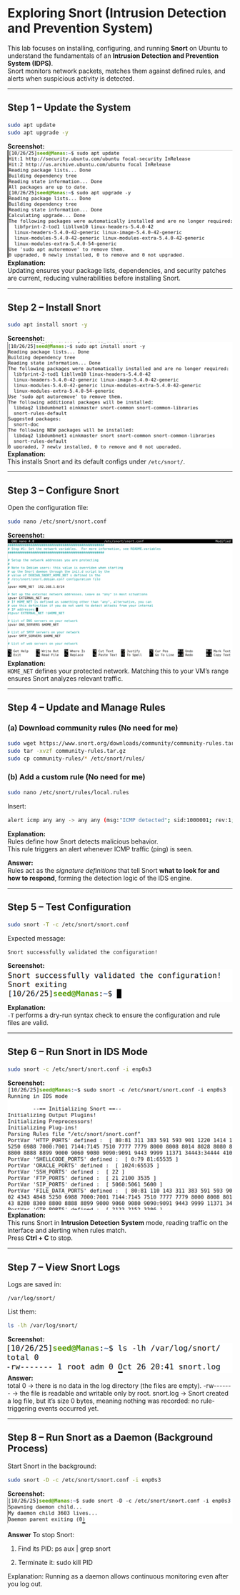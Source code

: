 # Exploring Snort (Intrusion Detection and Prevention System)

This lab focuses on installing, configuring, and running **Snort** on Ubuntu to understand the fundamentals of an **Intrusion Detection and Prevention System (IDPS)**.  
Snort monitors network packets, matches them against defined rules, and alerts when suspicious activity is detected.

---

## Step 1 – Update the System

```bash
sudo apt update
sudo apt upgrade -y
```
**Screenshot:**
![update_system](screenshots/01_update_system.png)  
**Explanation:**  
Updating ensures your package lists, dependencies, and security patches are current, reducing vulnerabilities before installing Snort.

---

##  Step 2 – Install Snort

```bash
sudo apt install snort -y
```
**Screenshot:**
![install_snort](screenshots/02_install_snort.png)  
**Explanation:**  
This installs Snort and its default configs under `/etc/snort/`.

---

##  Step 3 – Configure Snort

Open the configuration file:

```bash
sudo nano /etc/snort/snort.conf
```
**Screenshot:**
![snort_conf](screenshots/03_snort_conf.png) 
**Explanation:**  
`HOME_NET` defines your protected network. Matching this to your VM’s range ensures Snort analyzes relevant traffic.

---

##  Step 4 – Update and Manage Rules

### (a) Download community rules (No need for me)
```bash
sudo wget https://www.snort.org/downloads/community/community-rules.tar.gz
sudo tar -xvzf community-rules.tar.gz
sudo cp community-rules/* /etc/snort/rules/
```

### (b) Add a custom rule (No need for me)
```bash
sudo nano /etc/snort/rules/local.rules
```
Insert:
```bash
alert icmp any any -> any any (msg:"ICMP detected"; sid:1000001; rev:1;)
```
  
**Explanation:**  
Rules define how Snort detects malicious behavior.  
This rule triggers an alert whenever ICMP traffic (ping) is seen.

**Answer:**  
Rules act as the *signature definitions* that tell Snort **what to look for and how to respond**, forming the detection logic of the IDS engine.

---

##  Step 5 – Test Configuration

```bash
sudo snort -T -c /etc/snort/snort.conf
```

Expected message:
```
Snort successfully validated the configuration!
```
**Screenshot:**
![test_config](screenshots/05_test_config.png)  
**Explanation:**  
`-T` performs a dry-run syntax check to ensure the configuration and rule files are valid.

---

##  Step 6 – Run Snort in IDS Mode

```bash
sudo snort -c /etc/snort/snort.conf -i enp0s3
``` 
**Screenshot:**
![snort_ids_mode](screenshots/06_snort_ids_mode.png)  
**Explanation:**  
This runs Snort in **Intrusion Detection System** mode, reading traffic on the interface and alerting when rules match.  
Press **Ctrl + C** to stop.

---

##  Step 7 – View Snort Logs

Logs are saved in:
```
/var/log/snort/
```

List them:
```bash
ls -lh /var/log/snort/
```
**Screenshot:**
![snort_logs](screenshots/07_snort_logs.png)  
**Answer:**  
total 0 → there is no data in the log directory (the files are empty).
-rw------- → the file is readable and writable only by root.
snort.log → Snort created a log file, but it’s size 0 bytes, meaning nothing was recorded: no rule-triggering events occurred yet.

---

##  Step 8 – Run Snort as a Daemon (Background Process)

Start Snort in the background:
```bash
sudo snort -D -c /etc/snort/snort.conf -i enp0s3
```
**Screenshot:**
![snort_daemon](screenshots/08_snort_daemon.png)

**Answer**
To stop Snort:

1. Find its PID: ps aux | grep snort

2. Terminate it: sudo kill PID

Explanation:
Running as a daemon allows continuous monitoring even after you log out.




